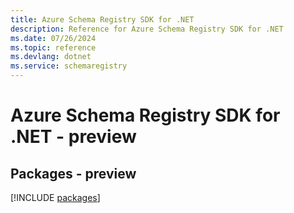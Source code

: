 ```yaml
---
title: Azure Schema Registry SDK for .NET
description: Reference for Azure Schema Registry SDK for .NET
ms.date: 07/26/2024
ms.topic: reference
ms.devlang: dotnet
ms.service: schemaregistry
---
```

# Azure Schema Registry SDK for .NET - preview
## Packages - preview
[!INCLUDE [packages](schema-registry-index.md)]